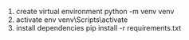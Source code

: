 1) create virtual environment
    python -m venv venv
2) activate env
    venv\Scripts\activate
3) install dependencies
    pip install -r requirements.txt
   
